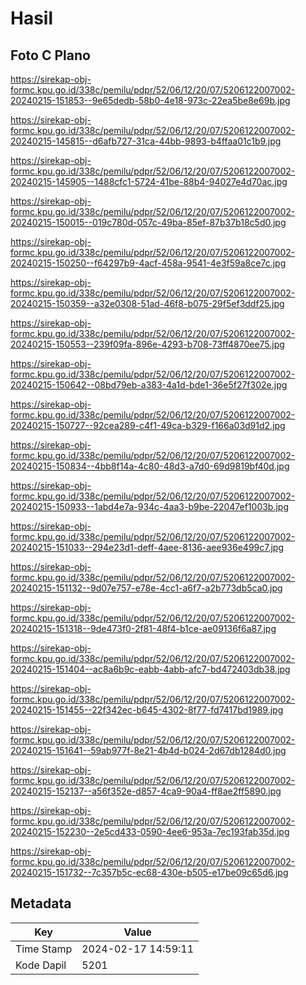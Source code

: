 # Hasil

## Foto C Plano

https://sirekap-obj-formc.kpu.go.id/338c/pemilu/pdpr/52/06/12/20/07/5206122007002-20240215-151853--9e65dedb-58b0-4e18-973c-22ea5be8e69b.jpg

https://sirekap-obj-formc.kpu.go.id/338c/pemilu/pdpr/52/06/12/20/07/5206122007002-20240215-145815--d6afb727-31ca-44bb-9893-b4ffaa01c1b9.jpg

https://sirekap-obj-formc.kpu.go.id/338c/pemilu/pdpr/52/06/12/20/07/5206122007002-20240215-145905--1488cfc1-5724-41be-88b4-94027e4d70ac.jpg

https://sirekap-obj-formc.kpu.go.id/338c/pemilu/pdpr/52/06/12/20/07/5206122007002-20240215-150015--019c780d-057c-49ba-85ef-87b37b18c5d0.jpg

https://sirekap-obj-formc.kpu.go.id/338c/pemilu/pdpr/52/06/12/20/07/5206122007002-20240215-150250--f64297b9-4acf-458a-9541-4e3f59a8ce7c.jpg

https://sirekap-obj-formc.kpu.go.id/338c/pemilu/pdpr/52/06/12/20/07/5206122007002-20240215-150359--a32e0308-51ad-46f8-b075-29f5ef3ddf25.jpg

https://sirekap-obj-formc.kpu.go.id/338c/pemilu/pdpr/52/06/12/20/07/5206122007002-20240215-150553--239f09fa-896e-4293-b708-73ff4870ee75.jpg

https://sirekap-obj-formc.kpu.go.id/338c/pemilu/pdpr/52/06/12/20/07/5206122007002-20240215-150642--08bd79eb-a383-4a1d-bde1-36e5f27f302e.jpg

https://sirekap-obj-formc.kpu.go.id/338c/pemilu/pdpr/52/06/12/20/07/5206122007002-20240215-150727--92cea289-c4f1-49ca-b329-f166a03d91d2.jpg

https://sirekap-obj-formc.kpu.go.id/338c/pemilu/pdpr/52/06/12/20/07/5206122007002-20240215-150834--4bb8f14a-4c80-48d3-a7d0-69d9819bf40d.jpg

https://sirekap-obj-formc.kpu.go.id/338c/pemilu/pdpr/52/06/12/20/07/5206122007002-20240215-150933--1abd4e7a-934c-4aa3-b9be-22047ef1003b.jpg

https://sirekap-obj-formc.kpu.go.id/338c/pemilu/pdpr/52/06/12/20/07/5206122007002-20240215-151033--294e23d1-deff-4aee-8136-aee936e499c7.jpg

https://sirekap-obj-formc.kpu.go.id/338c/pemilu/pdpr/52/06/12/20/07/5206122007002-20240215-151132--9d07e757-e78e-4cc1-a6f7-a2b773db5ca0.jpg

https://sirekap-obj-formc.kpu.go.id/338c/pemilu/pdpr/52/06/12/20/07/5206122007002-20240215-151318--9de473f0-2f81-48f4-b1ce-ae09136f6a87.jpg

https://sirekap-obj-formc.kpu.go.id/338c/pemilu/pdpr/52/06/12/20/07/5206122007002-20240215-151404--ac8a6b9c-eabb-4abb-afc7-bd472403db38.jpg

https://sirekap-obj-formc.kpu.go.id/338c/pemilu/pdpr/52/06/12/20/07/5206122007002-20240215-151455--22f342ec-b645-4302-8f77-fd7417bd1989.jpg

https://sirekap-obj-formc.kpu.go.id/338c/pemilu/pdpr/52/06/12/20/07/5206122007002-20240215-151641--59ab977f-8e21-4b4d-b024-2d67db1284d0.jpg

https://sirekap-obj-formc.kpu.go.id/338c/pemilu/pdpr/52/06/12/20/07/5206122007002-20240215-152137--a56f352e-d857-4ca9-90a4-ff8ae2ff5890.jpg

https://sirekap-obj-formc.kpu.go.id/338c/pemilu/pdpr/52/06/12/20/07/5206122007002-20240215-152230--2e5cd433-0590-4ee6-953a-7ec193fab35d.jpg

https://sirekap-obj-formc.kpu.go.id/338c/pemilu/pdpr/52/06/12/20/07/5206122007002-20240215-151732--7c357b5c-ec68-430e-b505-e17be09c65d6.jpg


## Metadata

| Key        | Value               |
| ---------- | ------------------- |
| Time Stamp | 2024-02-17 14:59:11 |
| Kode Dapil | 5201                |



